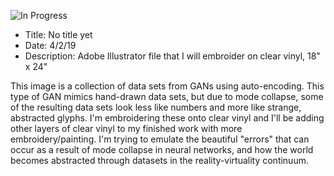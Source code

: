![In Progress](In_Progress.jpg)

* Title: No title yet
* Date: 4/2/19
* Description: Adobe Illustrator file that I will embroider on clear vinyl, 18" x 24"

This image is a collection of data sets from GANs using auto-encoding. This type of GAN mimics hand-drawn data sets, but due to mode collapse, some of the resulting data sets look less like numbers and more like strange, abstracted glyphs. I'm embroidering these onto clear vinyl and I'll be adding other layers of clear vinyl to my finished work with more embroidery/painting. I'm trying to emulate the beautiful "errors" that can occur as a result of mode collapse in neural networks, and how the world becomes abstracted through datasets in the reality-virtuality continuum.
